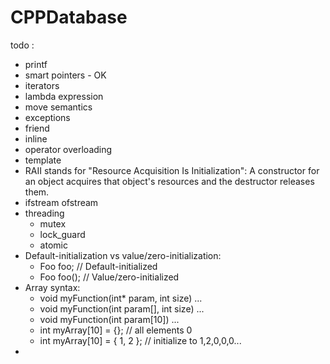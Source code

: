 # CPPDatabase

todo :

* printf
* smart pointers - OK
* iterators
* lambda expression
* move semantics
* exceptions
* friend
* inline
* operator overloading
* template
* RAII stands for "Resource Acquisition Is Initialization":
  A constructor for an object acquires that object's resources and the destructor releases them.
* ifstream ofstream
* threading
    * mutex
    * lock_guard
    * atomic
* Default-initialization vs value/zero-initialization:
    * Foo foo; // Default-initialized
    * Foo foo(); // Value/zero-initialized
* Array syntax:
    * void myFunction(int* param, int size) ...
    * void myFunction(int param[], int size) ...
    * void myFunction(int param[10]) ...
    * int myArray[10] = {}; // all elements 0
    * int myArray[10] = { 1, 2 }; // initialize to 1,2,0,0,0...
* 



